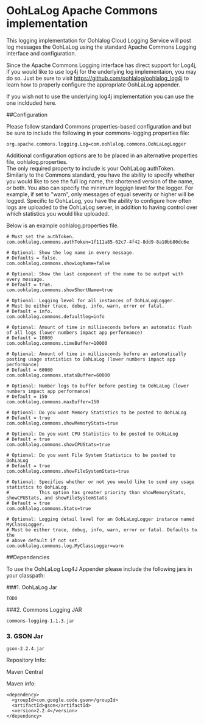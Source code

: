 OohLaLog Apache Commons implementation
======================


This logging implementation for Oohlalog Cloud Logging Service will post log messages the OohLaLog using the standard Apache Commons Logging interface and configuration.

Since the Apache Commons Logging interface has direct support for Log4j, if you would like to use log4j for the underlying log implementaion, you may do so.  Just be sure 
to visit https://github.com/oohlalog/oohlalog_log4j to learn how to properly configure the appropriate OohLaLog appender.

If you wish not to use the underlying log4j implementation you can use the one inclduded here.

##Configuration

Please follow standard Commons properties-based configuration and but be sure to include the following in your commons-logging.properties file:

```
org.apache.commons.logging.Log=com.oohlalog.commons.OohLaLogLogger
```

Additional configuration options are to be placed in an alternative properties file, oohlalog.properties.  
The only required property to include is your OohLaLog authToken.  
Similarly to the Commons standard, you have the ability to specify whether you would like to see the full log name, the shortened version of the name, or both.
You also can specify the minimum loggign level for the logger.  For example, if set to "warn", only messages of equal severity or higher will be logged.
Specific to OohLaLog, you have the ability to configure how often logs are uploaded to the OohLaLog server, in addition to having control over which statistics 
you would like uploaded. 

Below is an example oohlalog.properties file.
```
# Must set the authToken.
com.oohlalog.commons.authToken=1f111a85-62c7-4f42-8dd9-8a10bb80dc6e

# Optional: Show the log name in every message. 
# Defaults = false.
com.oohlalog.commons.showLogName=false

# Optional: Show the last component of the name to be output with every message. 
# Default = true.
com.oohlalog.commons.showShortName=true

# Optional: Logging level for all instances of OohLaLogLogger.
# Must be either trace, debug, info, warn, error or fatal. 
# Default = info.
com.oohlalog.commons.defaultlog=info

# Optional: Amount of time in milliseconds before an automatic flush of all logs (lower numbers impact app performance)
# Default = 10000
com.oohlalog.commons.timeBuffer=10000

# Optional: Amount of time in milliseconds before an automatically posting usage statistics to OohLaLog (lower numbers impact app performance)
# Default = 60000
com.oohlalog.commons.statsBuffer=60000

# Optional: Number logs to buffer before posting to OohLaLog (lower numbers impact app performance)
# Default = 150
com.oohlalog.commons.maxBuffer=150

# Optional: Do you want Memory Statistics to be posted to OohLaLog
# Default = true
com.oohlalog.commons.showMemoryStats=true

# Optional: Do you want CPU Statistics to be posted to OohLaLog
# Default = true
com.oohlalog.commons.showCPUStats=true

# Optional: Do you want File System Statistics to be posted to OohLaLog
# Default = true
com.oohlalog.commons.showFileSystemStats=true

# Optional: Specifies whether or not you would like to send any usage statistics to OohLaLog.  
#           This option has greater priority than showMemoryStats, showCPUStats, and showFileSystemStats
# Default = true
com.oohlalog.commons.Stats=true

# Optional: Logging detail level for an OohLaLogLogger instance named MyClassLogger.
# Must be either trace, debug, info, warn, error or fatal. Defaults to the
# above default if not set.
com.oohlalog.commons.log.MyClassLogger=warn

```


##Dependencies

To use the OohLaLog Log4J Appender please include the following jars in your classpath:

###1. OohLaLog Jar
```
TODO
```

###2. Commons Logging JAR
```
commons-logging-1.1.3.jar
```

### 3. GSON Jar
```
gson-2.2.4.jar
```
Repository Info:

Maven Central

Maven info:
```
<dependency>
  <groupId>com.google.code.gson</groupId>
  <artifactId>gson</artifactId>
  <version>2.2.4</version>
</dependency>
```

